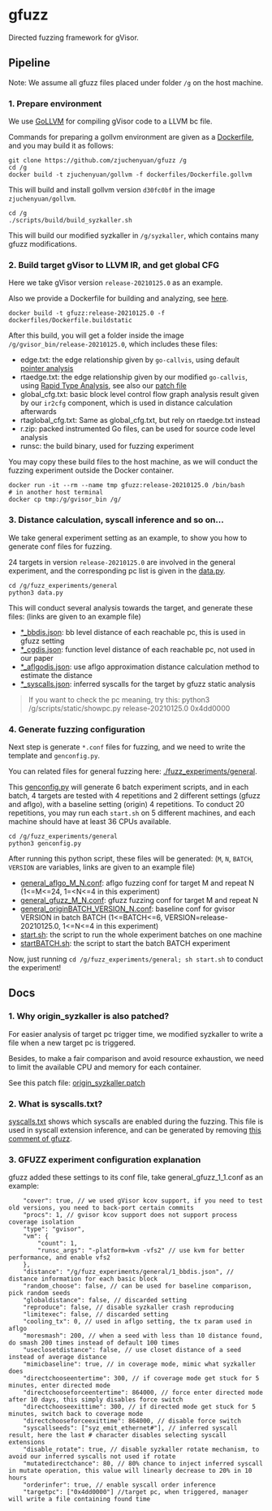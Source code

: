 # gfuzz
Directed fuzzing framework for gVisor.

## Pipeline

Note: We assume all gfuzz files placed under folder `/g` on the host machine.

### 1. Prepare environment

We use [GoLLVM](https://go.googlesource.com/gollvm/) for compiling gVisor code to a LLVM bc file.

Commands for preparing a gollvm environment are given as a [Dockerfile](./dockerfiles/Dockerfile.gollvm), and you may build it as follows:

```
git clone https://github.com/zjuchenyuan/gfuzz /g
cd /g
docker build -t zjuchenyuan/gollvm -f dockerfiles/Dockerfile.gollvm
```

This will build and install gollvm version `d30fc0bf` in the image `zjuchenyuan/gollvm`.

```
cd /g
./scripts/build/build_syzkaller.sh
```

This will build our modified syzkaller in `/g/syzkaller`, which contains many gfuzz modifications.

### 2. Build target gVisor to LLVM IR, and get global CFG

Here we take gVisor version `release-20210125.0` as an example.

Also we provide a Dockerfile for building and analyzing, see [here](./dockerfiles/Dockerfile.buildstatic).

```
docker build -t gfuzz:release-20210125.0 -f dockerfiles/Dockerfile.buildstatic
```

After this build, you will get a folder inside the image `/g/gvisor_bin/release-20210125.0`, which includes these files:

- edge.txt: the edge relationship given by `go-callvis`, using default [pointer analysis](https://pkg.go.dev/golang.org/x/tools/go/pointer)
- rtaedge.txt: the edge relationship given by our modified `go-callvis`, using [Rapid Type Analysis](https://pkg.go.dev/golang.org/x/tools/go/callgraph/rta), see also our [patch file](./scripts/build/gocallvis_rta.patch)
- global_cfg.txt: basic block level control flow graph analysis result given by our `ir2cfg` component, which is used in distance calculation afterwards
- rtaglobal_cfg.txt: Same as global_cfg.txt, but rely on rtaedge.txt instead
- r.zip: packed instrumented Go files, can be used for source code level analysis
- runsc: the build binary, used for fuzzing experiment

You may copy these build files to the host machine, as we will conduct the fuzzing experiment outside the Docker container.

```
docker run -it --rm --name tmp gfuzz:release-20210125.0 /bin/bash
# in another host terminal
docker cp tmp:/g/gvisor_bin /g/
```

### 3. Distance calculation, syscall inference and so on...

We take general experiment setting as an example, to show you how to generate conf files for fuzzing.

24 targets in version `release-20210125.0` are involved in the general experiment, and the corresponding pc list is given in the [data.py](./fuzz_experiments/general/data.py).

```
cd /g/fuzz_experiments/general
python3 data.py
```

This will conduct several analysis towards the target, and generate these files: (links are given to an example file)

- [\*\_bbdis.json](./fuzz_experiments/general/1_bbdis.json): bb level distance of each reachable pc, this is used in gfuzz setting
- [\*\_cgdis.json](./fuzz_experiments/general/1_cgdis.json): function level distance of each reachable pc, not used in our paper
- [\*\_aflgodis.json](./fuzz_experiments/general/1_aflgodis.json): use aflgo approximation distance calculation method to estimate the distance
- [\*\_syscalls.json](./fuzz_experiments/general/1_syscalls.json): inferred syscalls for the target by gfuzz static analysis

> If you want to check the pc meaning, try this:
>     python3 /g/scripts/static/showpc.py release-20210125.0 0x4dd0000

### 4. Generate fuzzing configuration

Next step is generate `*.conf` files for fuzzing, and we need to write the template and `genconfig.py`.

You can related files for general fuzzing here: [./fuzz_experiments/general](./fuzz_experiments/general). 

This [genconfig.py](./fuzz_experiments/general/genconfig.py) will generate 6 batch experiment scripts, and in each batch, 4 targets are tested with 4 repetitions and 2 different settings (gfuzz and aflgo), with a baseline setting (origin) 4 repetitions. To conduct 20 repetitions, you may run each `start.sh` on 5 different machines, and each machine should have at least 36 CPUs available.

```
cd /g/fuzz_experiments/general
python3 genconfig.py
```

After running this python script, these files will be generated: (`M`, `N`, `BATCH`, `VERSION` are variables, links are given to an example file)

- [general\_aflgo\_M\_N.conf](./fuzz_experiments/general/general_aflgo_1_1.conf): aflgo fuzzing conf for target M and repeat N (1<=M<=24, 1=<N<=4 in this experiment)
- [general\_gfuzz\_M\_N.conf](./fuzz_experiments/general/general_gfuzz_1_1.conf): gfuzz fuzzing conf for target M and repeat N
- [general\_originBATCH\_VERSION\_N.conf](./fuzz_experiments/general/general_origin1_release-20210125.0_1.conf): baseline conf for gvisor VERSION in batch BATCH (1<=BATCH<=6, VERSION=release-20210125.0, 1<=N<=4 in this experiment)
- [start.sh](./fuzz_experiments/general/start.sh): the script to run the whole experiment batches on one machine
- [startBATCH.sh](./fuzz_experiments/general/start1.sh): the script to start the batch BATCH experiment

Now, just running `cd /g/fuzz_experiments/general; sh start.sh` to conduct the experiment!

## Docs

### 1. Why origin_syzkaller is also patched?

For easier analysis of target pc trigger time, we modified syzkaller to write a file when a new target pc is triggered.

Besides, to make a fair comparison and avoid resource exhaustion, we need to limit the available CPU and memory for each container.

See this patch file: [origin_syzkaller.patch](./scripts/build/origin_syzkaller.patch)

### 2. What is syscalls.txt?

[syscalls.txt](./scripts/static/syscalls.txt) shows which syscalls are enabled during the fuzzing. This file is used in syscall extension inference, and can be generated by removing [this comment of gfuzz](https://github.com/zjuchenyuan/gfuzz/blob/cc7d311176f4817aabca3335228ba8cbee365a44/scripts/build/gfuzz-changes.patch#L3297).

### 3. GFUZZ experiment configuration explanation

gfuzz added these settings to its conf file, take general_gfuzz_1_1.conf as an example:

```
    "cover": true, // we used gVisor kcov support, if you need to test old versions, you need to back-port certain commits
    "procs": 1, // gvisor kcov support does not support process coverage isolation
    "type": "gvisor",
    "vm": {
        "count": 1,
        "runsc_args": "-platform=kvm -vfs2" // use kvm for better performance, and enable vfs2
    },
    "distance": "/g/fuzz_experiments/general/1_bbdis.json", // distance information for each basic block
    "random_choose": false, // can be used for baseline comparison, pick random seeds
    "globaldistance": false, // discarded setting
    "reproduce": false, // disable syzkaller crash reproducing
    "limitexec": false, // discarded setting
    "cooling_tx": 0, // used in aflgo setting, the tx param used in aflgo
    "moresmash": 200, // when a seed with less than 10 distance found, do smash 200 times instead of default 100 times
    "useclosetdistance": false, // use closet distance of a seed instead of average distance
    "mimicbaseline": true, // in coverage mode, mimic what syzkaller does
    "directchooseentertime": 300, // if coverage mode get stuck for 5 minutes, enter directed mode
    "directchooseforceentertime": 864000, // force enter directed mode after 10 days, this simply disables force switch
    "directchooseexittime": 300, // if directed mode get stuck for 5 minutes, switch back to coverage mode
    "directchooseforceexittime": 864000, // disable force switch
    "syscallseeds": ["syz_emit_ethernet#"], // inferred syscall result, here the last # character disables selecting syscall extensions
    "disable_rotate": true, // disable syzkaller rotate mechanism, to avoid our inferred syscalls not used if rotate
    "mutatedirectchance": 80, // 80% chance to inject inferred syscall in mutate operation, this value will linearly decrease to 20% in 10 hours
    "orderinfer": true, // enable syscall order inference
    "targetpc": ["0x4dd0000"] //target pc, when triggered, manager will write a file containing found time
```
